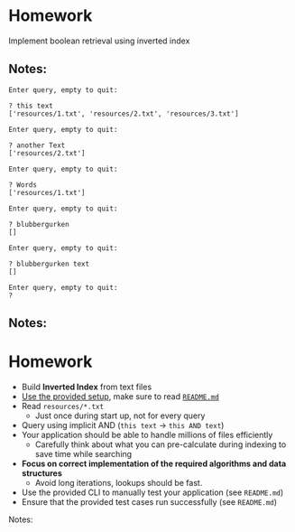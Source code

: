 # Homework

Implement boolean retrieval using inverted index

Notes:
---
```
Enter query, empty to quit:

? this text
['resources/1.txt', 'resources/2.txt', 'resources/3.txt']

Enter query, empty to quit:

? another Text
['resources/2.txt']

Enter query, empty to quit:

? Words
['resources/1.txt']

Enter query, empty to quit:

? blubbergurken
[]

Enter query, empty to quit:

? blubbergurken text
[]

Enter query, empty to quit:
?
```
<!-- .element: class="stretch" -->

Notes:
---
# Homework

* Build **Inverted Index** from text files
* [Use the provided setup](https://gitlab.mediacube.at/information-retrieval/homework-1-inverted-index), make sure to read [`README.md`](https://gitlab.mediacube.at/information-retrieval/homework-1-inverted-index/-/blob/master/README.md)
* Read `resources/*.txt`
    * Just once during start up, not for every query
* Query using implicit AND (`this text` &rarr; `this AND text`)
* Your application should be able to handle millions of files efficiently
    * Carefully think about what you can pre-calculate during indexing to save time while searching
* **Focus on correct implementation of the required algorithms and data structures**
  * Avoid long iterations, lookups should be fast.
* Use the provided CLI to manually test your application (see `README.md`)
* Ensure that the provided test cases run successfully (see `README.md`)

Notes:
